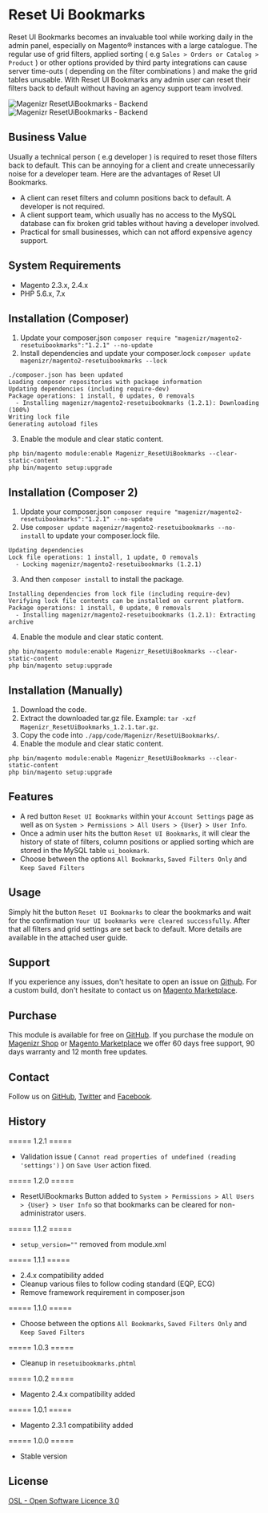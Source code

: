 # Reset Ui Bookmarks
Reset UI Bookmarks becomes an invaluable tool while working daily in the admin panel, especially on Magento® instances with a large catalogue. The regular use of grid filters, applied sorting ( e.g `Sales > Orders or Catalog > Product` ) or other options provided by third party integrations can cause server time-outs ( depending on the filter combinations ) and make the grid tables unusable. With Reset UI Bookmarks any admin user can reset their filters back to default without having an agency support team involved.

![Magenizr ResetUiBookmarks - Backend](https://images2.imgbox.com/a3/7b/Nzdq7r9y_o.png)
![Magenizr ResetUiBookmarks - Backend](https://images2.imgbox.com/74/23/EprsvLRC_o.png)

## Business Value
Usually a technical person ( e.g developer ) is required to reset those filters back to default. This can be annoying for a client and create unnecessarily noise for a developer team. Here are the advantages of Reset UI Bookmarks.

* A client can reset filters and column positions back to default. A developer is not required.
* A client support team, which usually has no access to the MySQL database can fix broken grid tables without having a developer involved.
* Practical for small businesses, which can not afford expensive agency support.

## System Requirements
- Magento 2.3.x, 2.4.x
- PHP 5.6.x, 7.x

## Installation (Composer)

1. Update your composer.json `composer require "magenizr/magento2-resetuibookmarks":"1.2.1" --no-update`
2. Install dependencies and update your composer.lock `composer update magenizr/magento2-resetuibookmarks --lock`

```
./composer.json has been updated
Loading composer repositories with package information
Updating dependencies (including require-dev)              
Package operations: 1 install, 0 updates, 0 removals
  - Installing magenizr/magento2-resetuibookmarks (1.2.1): Downloading (100%)
Writing lock file
Generating autoload files
```

3. Enable the module and clear static content.

```
php bin/magento module:enable Magenizr_ResetUiBookmarks --clear-static-content
php bin/magento setup:upgrade
```

## Installation (Composer 2)

1. Update your composer.json `composer require "magenizr/magento2-resetuibookmarks":"1.2.1" --no-update`
2. Use `composer update magenizr/magento2-resetuibookmarks --no-install` to update your composer.lock file.

```
Updating dependencies
Lock file operations: 1 install, 1 update, 0 removals
  - Locking magenizr/magento2-resetuibookmarks (1.2.1)
```

3. And then `composer install` to install the package.

```
Installing dependencies from lock file (including require-dev)
Verifying lock file contents can be installed on current platform.
Package operations: 1 install, 0 update, 0 removals
  - Installing magenizr/magento2-resetuibookmarks (1.2.1): Extracting archive
```

4. Enable the module and clear static content.

```
php bin/magento module:enable Magenizr_ResetUiBookmarks --clear-static-content
php bin/magento setup:upgrade
```

## Installation (Manually)
1. Download the code.
2. Extract the downloaded tar.gz file. Example: `tar -xzf Magenizr_ResetUiBookmarks_1.2.1.tar.gz`.
3. Copy the code into `./app/code/Magenizr/ResetUiBookmarks/`.
4. Enable the module and clear static content.

```
php bin/magento module:enable Magenizr_ResetUiBookmarks --clear-static-content
php bin/magento setup:upgrade
```

## Features
* A red button `Reset UI Bookmarks` within your `Account Settings` page as well as on `System > Permissions > All Users > {User} > User Info`.
* Once a admin user hits the button `Reset UI Bookmarks`, it will clear the history of state of filters, column positions or applied sorting which are stored in the MySQL table `ui_bookmark`.
* Choose between the options `All Bookmarks`, `Saved Filters Only` and `Keep Saved Filters`

## Usage
Simply hit the button `Reset UI Bookmarks` to clear the bookmarks and wait for the confirmation `Your UI bookmarks were cleared successfully`. After that all filters and grid settings are set back to default. More details are available in the attached user guide.

## Support
If you experience any issues, don't hesitate to open an issue on [Github](https://github.com/magenizr/Magenizr_Debugger/issues). For a custom build, don't hesitate to contact us on [Magento Marketplace](https://marketplace.magento.com/partner/magenizr).

## Purchase
This module is available for free on [GitHub](https://github.com/magenizr). If you purchase the module on [Magenizr Shop](https://shop.magenizr.com) or [Magento Marketplace](https://marketplace.magento.com/partner/magenizr) we offer 60 days free support, 90 days warranty and 12 month free updates.

## Contact
Follow us on [GitHub](https://github.com/magenizr), [Twitter](https://twitter.com/magenizr) and [Facebook](https://www.facebook.com/magenizr).

## History
===== 1.2.1 =====
* Validation issue ( `Cannot read properties of undefined (reading 'settings')` ) on `Save User` action fixed.

===== 1.2.0 =====
* ResetUiBookmarks Button added to `System > Permissions > All Users > {User} > User Info` so that bookmarks can be cleared for non-administrator users.

===== 1.1.2 =====
* `setup_version=""` removed from module.xml

===== 1.1.1 =====
* 2.4.x compatibility added
* Cleanup various files to follow coding standard (EQP, ECG)
* Remove framework requirement in composer.json

===== 1.1.0 =====
* Choose between the options `All Bookmarks`, `Saved Filters Only` and `Keep Saved Filters`

===== 1.0.3 =====
* Cleanup in `resetuibookmarks.phtml`

===== 1.0.2 =====
* Magento 2.4.x compatibility added

===== 1.0.1 =====
* Magento 2.3.1 compatibility added

===== 1.0.0 =====
* Stable version

## License
[OSL - Open Software Licence 3.0](https://opensource.org/licenses/osl-3.0.php)
